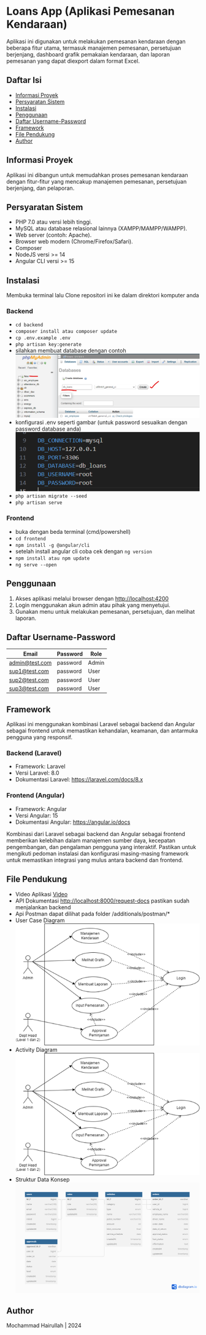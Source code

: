# Loans App (Aplikasi Pemesanan Kendaraan)

Aplikasi ini digunakan untuk melakukan pemesanan kendaraan dengan beberapa fitur utama, termasuk manajemen pemesanan, persetujuan berjenjang, dashboard grafik pemakaian kendaraan, dan laporan pemesanan yang dapat diexport dalam format Excel.

## Daftar Isi

- [Informasi Proyek](#informasi-proyek)
- [Persyaratan Sistem](#persyaratan-sistem)
- [Instalasi](#instalasi)
- [Penggunaan](#penggunaan)
- [Daftar Username-Password](#daftar-username-password)
- [Framework](#framework)
- [File Pendukung](#file-pendukung)
- [Author](#Author)

## Informasi Proyek

Aplikasi ini dibangun untuk memudahkan proses pemesanan kendaraan dengan fitur-fitur yang mencakup manajemen pemesanan, persetujuan berjenjang, dan pelaporan.

## Persyaratan Sistem

- PHP 7.0 atau versi lebih tinggi.
- MySQL atau database relasional lainnya (XAMPP/MAMPP/WAMPP).
- Web server (contoh: Apache).
- Browser web modern (Chrome/Firefox/Safari).
- Composer
- NodeJS versi  >= 14
- Angular CLI versi >= 15

## Instalasi

Membuka terminal lalu
Clone repositori ini ke dalam direktori komputer anda

### Backend
- `cd backend`
- `composer install atau composer update` 
- `cp .env.example .env`
- `php artisan key:generate`
- silahkan membuat database dengan contoh
  <img src="./additionals/make-database.png">
- konfigurasi .env seperti gambar (untuk password sesuaikan dengan password database anda)
  <img src="./additionals/env-backend.png">
- `php artisan migrate --seed`
- `php artisan serve`

### Frontend
- buka dengan beda terminal (cmd/powershell)
- `cd frontend`
- `npm install -g @angular/cli`
- setelah install angular cli coba cek dengan
  `ng version`
- `npm install atau npm update`
- `ng serve --open`

## Penggunaan

1. Akses aplikasi melalui browser dengan [http://localhost:4200](http://localhost:4200)
2. Login menggunakan akun admin atau pihak yang menyetujui.
3. Gunakan menu untuk melakukan pemesanan, persetujuan, dan melihat laporan.

## Daftar Username-Password

| Email             | Password    | Role   |
| ----------------- | ----------- | ------ |
| admin@test.com    | password    | Admin  |
| sup1@test.com     | password    | User   |
| sup2@test.com     | password    | User   |
| sup3@test.com     | password    | User   |

## Framework

Aplikasi ini menggunakan kombinasi Laravel sebagai backend dan Angular sebagai frontend untuk memastikan kehandalan, keamanan, dan antarmuka pengguna yang responsif.

### Backend (Laravel)
- Framework: Laravel
- Versi Laravel: 8.0
- Dokumentasi Laravel: https://laravel.com/docs/8.x
### Frontend (Angular)
- Framework: Angular
- Versi Angular: 15
- Dokumentasi Angular: https://angular.io/docs

Kombinasi dari Laravel sebagai backend dan Angular sebagai frontend memberikan kelebihan dalam manajemen sumber daya, kecepatan pengembangan, dan pengalaman pengguna yang interaktif. Pastikan untuk mengikuti pedoman instalasi dan konfigurasi masing-masing framework untuk memastikan integrasi yang mulus antara backend dan frontend.

## File Pendukung

- Video Aplikasi [Video](https://youtu.be/-Qd7IZA-_eg)
- API Dokumentasi [http://localhost:8000/request-docs](http://localhost:8000/request-docs) pastikan sudah menjalankan backend
- Api Postman dapat dilihat pada folder /additionals/postman/*
- User Case Diagram <br/>
  <img src="./additionals/ucd.png">
- Activity Diagram <br/>
  <img src="./additionals/ucd.png">
- Struktur Data Konsep <br/>
  <img src="./additionals/pdm.png">
  

## Author

Mochammad Hairullah | 2024
